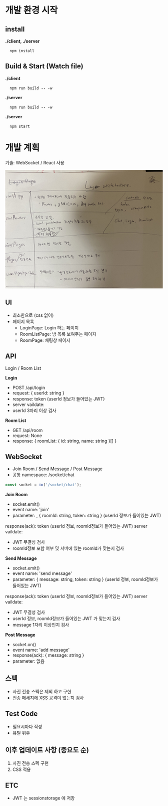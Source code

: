 # 개발 환경 시작

## install

**./client, ./server**
```shell
  npm install
```

## Build & Start (Watch file)

**./client**
```shell
  npm run build -- -w
```

**./server**
```shell
  npm run build -- -w
```

**./server**
```shell
  npm start
```

# 개발 계획
기술: WebSocket / React 사용

![architecture](./architecture.jpeg)


## UI
- 최소한으로 (css 없이)
- 페이지 목록
  - LoginPage: Login 하는 페이지
  - RoomListPage: 방 목록 보여주는 페이지
  - RoomPage: 채팅창 페이지

## API
Login / Room List

**Login**
- POST /api/login
- request: { userId: string }
- response: token (userId 정보가 들어있는 JWT)
- server vaildate: 
- userId 3자리 이상 검사

**Room List**
- GET /api/room
- request: None
- response: { roomList: { id: string, name: string }[] }

## WebSocket
- Join Room / Send Message / Post Message
- 공통 namespace: /socket/chat
```js
const socket = io('/socket/chat');
```

**Join Room** 
- socket.emit()
- event name: 'join'
- parameter: , { roomId: string, token: string } (userId 정보가 들어있는 JWT)

response(ack): token (userId 정보, roomId정보가 들어있는 JWT)
server vaildate: 
- JWT 무결성 검사
- roomId정보 포함 여부 및 서버에 있는 roomId가 맞는지 검사

**Send Message**
- socket.emit()
- event name: 'send message'
- parameter: { message: string, token: string } (userId 정보, roomId정보가 들어있는 JWT)

response(ack): token (userId 정보, roomId정보가 들어있는 JWT)
server vaildate: 
- JWT 무결성 검사
- userId 정보, roomId정보가 들어있는 JWT 가 맞는지 검사
- message 1자리 이상인지 검사

**Post Message**
- socket.on()
- event name: 'add message'
- response(ack): { message: string }
- parameter: 없음


## 스펙
- 사진 전송 스펙은 제외 하고 구현
- 전송 메세지에 XSS 공격이 없는지 검사

## Test Code
- 필요시마다 작성
- 유틸 위주

## 이후 업데이트 사항 (중요도 순)
1. 사진 전송 스펙 구현
2. CSS 적용

## ETC
- JWT 는 sessionstorage 에 저장